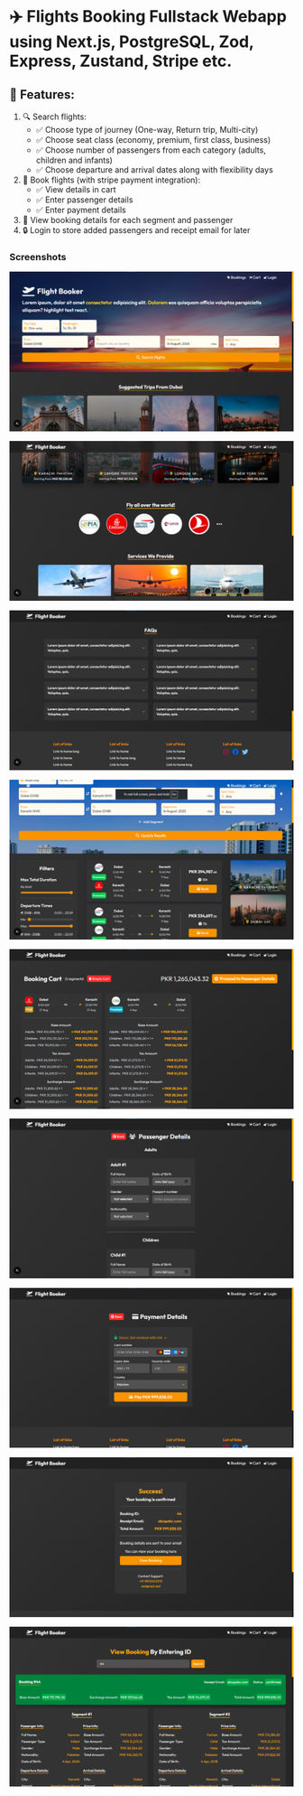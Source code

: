 # ✈️ Flights Booking Fullstack Webapp using Next.js, PostgreSQL, Zod, Express, Zustand, Stripe etc.

## 🎯 Features:
1. 🔍 Search flights:
    - ✅ Choose type of journey (One-way, Return trip, Multi-city)
    - ✅ Choose seat class (economy, premium, first class, business)
    - ✅ Choose number of passengers from each category (adults, children and infants)
    - ✅ Choose departure and arrival dates along with flexibility days
2. 🔖 Book flights (with stripe payment integration):
    - ✅ View details in cart
    - ✅ Enter passenger details
    - ✅ Enter payment details
3. 📒 View booking details for each segment and passenger
4. 🔒 Login to store added passengers and receipt email for later

### Screenshots

![1](readme-images/1.png)

![2](readme-images/2.png)

![3](readme-images/3.png)

![4](readme-images/4.png)

![5](readme-images/5.png)

![6](readme-images/6.png)

![7](readme-images/7.png)

![8](readme-images/8.png)

![9](readme-images/9.png)

